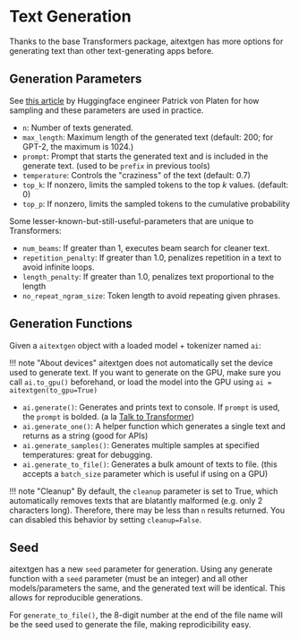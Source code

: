 # Text Generation

Thanks to the base Transformers package, aitextgen has more options for generating text than other text-generating apps before.

## Generation Parameters

See [this article](https://huggingface.co/blog/how-to-generate) by Huggingface engineer Patrick von Platen for how sampling and these parameters are used in practice.

- `n`: Number of texts generated.
- `max_length`: Maximum length of the generated text (default: 200; for GPT-2, the maximum is 1024.)
- `prompt`: Prompt that starts the generated text and is included in the generate text. (used to be `prefix` in previous tools)
- `temperature`: Controls the "craziness" of the text (default: 0.7)
- `top_k`: If nonzero, limits the sampled tokens to the top _k_ values. (default: 0)
- `top_p`: If nonzero, limits the sampled tokens to the cumulative probability

Some lesser-known-but-still-useful-parameters that are unique to Transformers:

- `num_beams`: If greater than 1, executes beam search for cleaner text.
- `repetition_penalty`: If greater than 1.0, penalizes repetition in a text to avoid infinite loops.
- `length_penalty`: If greater than 1.0, penalizes text proportional to the length
- `no_repeat_ngram_size`: Token length to avoid repeating given phrases.

## Generation Functions

Given a `aitextgen` object with a loaded model + tokenizer named `ai`:

<!--prettier-ignore-->
!!! note "About devices"
    aitextgen does not automatically set the device used to generate text. If you
    want to generate on the GPU, make sure you call `ai.to_gpu()` beforehand, or
    load the model into the GPU using `ai = aitextgen(to_gpu=True)`

- `ai.generate()`: Generates and prints text to console. If `prompt` is used, the `prompt` is bolded. (a la [Talk to Transformer](https://talktotransformer.com))
- `ai.generate_one()`: A helper function which generates a single text and returns as a string (good for APIs)
- `ai.generate_samples()`: Generates multiple samples at specified temperatures: great for debugging.
- `ai.generate_to_file()`: Generates a bulk amount of texts to file. (this accepts a `batch_size` parameter which is useful if using on a GPU)

<!-- prettier-ignore -->
!!! note "Cleanup"
    By default, the `cleanup` parameter is set to True, which automatically removes texts that are blatantly malformed (e.g. only 2 characters long). Therefore, there may be less than `n` results returned. You can disabled this behavior by setting `cleanup=False`.

## Seed

aitextgen has a new `seed` parameter for generation. Using any generate function with a `seed` parameter (must be an integer) and all other models/parameters the same, and the generated text will be identical. This allows for reproducible generations.

For `generate_to_file()`, the 8-digit number at the end of the file name will be the seed used to generate the file, making reprodicibility easy.
